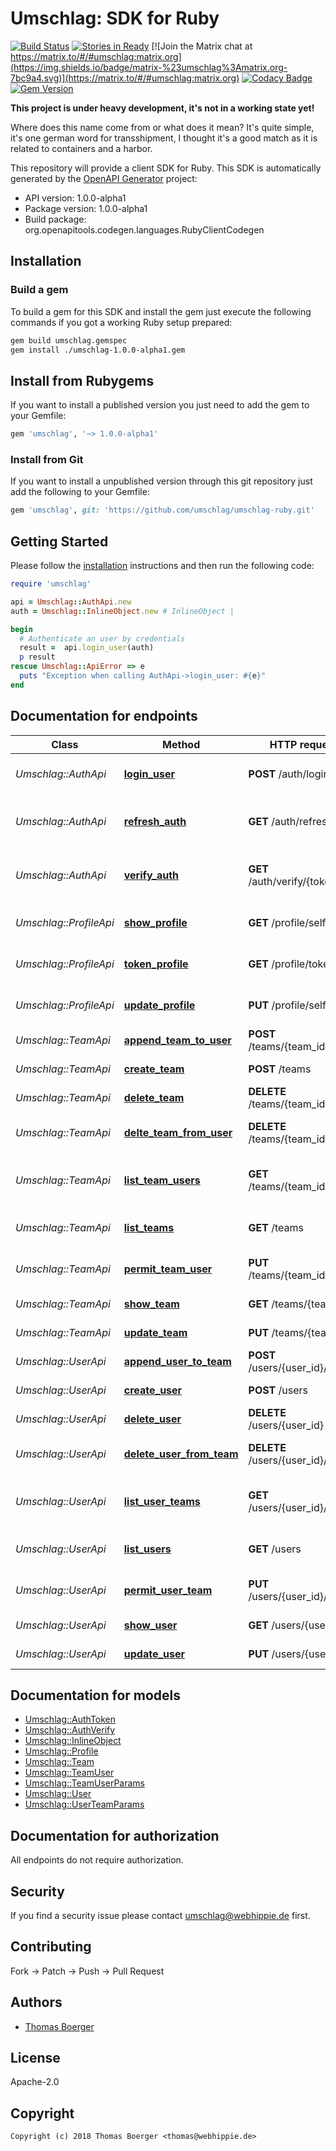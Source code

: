 # Umschlag: SDK for Ruby

[![Build Status](http://cloud.drone.io/api/badges/umschlag/umschlag-ruby/status.svg)](http://cloud.drone.io/umschlag/umschlag-ruby)
[![Stories in Ready](https://badge.waffle.io/umschlag/umschlag-api.svg?label=ready&title=Ready)](http://waffle.io/umschlag/umschlag-api)
[![Join the Matrix chat at https://matrix.to/#/#umschlag:matrix.org](https://img.shields.io/badge/matrix-%23umschlag%3Amatrix.org-7bc9a4.svg)](https://matrix.to/#/#umschlag:matrix.org)
[![Codacy Badge](https://api.codacy.com/project/badge/Grade/892ff7a444a24efeb15864823512b970)](https://www.codacy.com/app/umschlag/umschlag-ruby?utm_source=github.com&amp;utm_medium=referral&amp;utm_content=umschlag/umschlag-ruby&amp;utm_campaign=Badge_Grade)
[![Gem Version](https://badge.fury.io/rb/umschlag.svg)](https://badge.fury.io/rb/umschlag)

**This project is under heavy development, it's not in a working state yet!**

Where does this name come from or what does it mean? It's quite simple, it's one german word for transshipment, I thought it's a good match as it is related to containers and a harbor.

This repository will provide a client SDK for Ruby. This SDK is automatically generated by the [OpenAPI Generator](https://openapi-generator.tech) project:

- API version: 1.0.0-alpha1
- Package version: 1.0.0-alpha1
- Build package: org.openapitools.codegen.languages.RubyClientCodegen


## Installation


### Build a gem

To build a gem for this SDK and install the gem just execute the following commands if you got a working Ruby setup prepared:

```bash
gem build umschlag.gemspec
gem install ./umschlag-1.0.0-alpha1.gem
```


## Install from Rubygems

If you want to install a published version you just need to add the gem to your Gemfile:

```ruby
gem 'umschlag', '~> 1.0.0-alpha1'
```


### Install from Git

If you want to install a unpublished version through this git repository just add the following to your Gemfile:

```ruby
gem 'umschlag', git: 'https://github.com/umschlag/umschlag-ruby.git'
```


## Getting Started

Please follow the [installation](#installation) instructions and then run the following code:

```ruby
require 'umschlag'

api = Umschlag::AuthApi.new
auth = Umschlag::InlineObject.new # InlineObject |

begin
  # Authenticate an user by credentials
  result =  api.login_user(auth)
  p result
rescue Umschlag::ApiError => e
  puts "Exception when calling AuthApi->login_user: #{e}"
end

```


## Documentation for endpoints

Class | Method | HTTP request | Description
------------ | ------------- | ------------- | -------------
*Umschlag::AuthApi* | [**login_user**](docs/AuthApi.md#login_user) | **POST** /auth/login | Authenticate an user by credentials
*Umschlag::AuthApi* | [**refresh_auth**](docs/AuthApi.md#refresh_auth) | **GET** /auth/refresh | Refresh an auth token before it expires
*Umschlag::AuthApi* | [**verify_auth**](docs/AuthApi.md#verify_auth) | **GET** /auth/verify/{token} | Verify validity for an authentication token
*Umschlag::ProfileApi* | [**show_profile**](docs/ProfileApi.md#show_profile) | **GET** /profile/self | Retrieve an unlimited auth token
*Umschlag::ProfileApi* | [**token_profile**](docs/ProfileApi.md#token_profile) | **GET** /profile/token | Retrieve an unlimited auth token
*Umschlag::ProfileApi* | [**update_profile**](docs/ProfileApi.md#update_profile) | **PUT** /profile/self | Retrieve an unlimited auth token
*Umschlag::TeamApi* | [**append_team_to_user**](docs/TeamApi.md#append_team_to_user) | **POST** /teams/{team_id}/users | Assign a user to team
*Umschlag::TeamApi* | [**create_team**](docs/TeamApi.md#create_team) | **POST** /teams | Create a new team
*Umschlag::TeamApi* | [**delete_team**](docs/TeamApi.md#delete_team) | **DELETE** /teams/{team_id} | Delete a specific team
*Umschlag::TeamApi* | [**delte_team_from_user**](docs/TeamApi.md#delte_team_from_user) | **DELETE** /teams/{team_id}/users | Remove a user from team
*Umschlag::TeamApi* | [**list_team_users**](docs/TeamApi.md#list_team_users) | **GET** /teams/{team_id}/users | Fetch all users assigned to team
*Umschlag::TeamApi* | [**list_teams**](docs/TeamApi.md#list_teams) | **GET** /teams | Fetch all available teams
*Umschlag::TeamApi* | [**permit_team_user**](docs/TeamApi.md#permit_team_user) | **PUT** /teams/{team_id}/users | Update user perms for team
*Umschlag::TeamApi* | [**show_team**](docs/TeamApi.md#show_team) | **GET** /teams/{team_id} | Fetch a specific team
*Umschlag::TeamApi* | [**update_team**](docs/TeamApi.md#update_team) | **PUT** /teams/{team_id} | Update a specific team
*Umschlag::UserApi* | [**append_user_to_team**](docs/UserApi.md#append_user_to_team) | **POST** /users/{user_id}/teams | Assign a team to user
*Umschlag::UserApi* | [**create_user**](docs/UserApi.md#create_user) | **POST** /users | Create a new user
*Umschlag::UserApi* | [**delete_user**](docs/UserApi.md#delete_user) | **DELETE** /users/{user_id} | Delete a specific user
*Umschlag::UserApi* | [**delete_user_from_team**](docs/UserApi.md#delete_user_from_team) | **DELETE** /users/{user_id}/teams | Remove a team from user
*Umschlag::UserApi* | [**list_user_teams**](docs/UserApi.md#list_user_teams) | **GET** /users/{user_id}/teams | Fetch all teams assigned to user
*Umschlag::UserApi* | [**list_users**](docs/UserApi.md#list_users) | **GET** /users | Fetch all available users
*Umschlag::UserApi* | [**permit_user_team**](docs/UserApi.md#permit_user_team) | **PUT** /users/{user_id}/teams | Update team perms for user
*Umschlag::UserApi* | [**show_user**](docs/UserApi.md#show_user) | **GET** /users/{user_id} | Fetch a specific user
*Umschlag::UserApi* | [**update_user**](docs/UserApi.md#update_user) | **PUT** /users/{user_id} | Update a specific user


## Documentation for models

 - [Umschlag::AuthToken](docs/AuthToken.md)
 - [Umschlag::AuthVerify](docs/AuthVerify.md)
 - [Umschlag::InlineObject](docs/InlineObject.md)
 - [Umschlag::Profile](docs/Profile.md)
 - [Umschlag::Team](docs/Team.md)
 - [Umschlag::TeamUser](docs/TeamUser.md)
 - [Umschlag::TeamUserParams](docs/TeamUserParams.md)
 - [Umschlag::User](docs/User.md)
 - [Umschlag::UserTeamParams](docs/UserTeamParams.md)


## Documentation for authorization

 All endpoints do not require authorization.


## Security

If you find a security issue please contact umschlag@webhippie.de first.


## Contributing

Fork -> Patch -> Push -> Pull Request


## Authors

* [Thomas Boerger](https://github.com/tboerger)


## License

Apache-2.0


## Copyright

```
Copyright (c) 2018 Thomas Boerger <thomas@webhippie.de>
```
